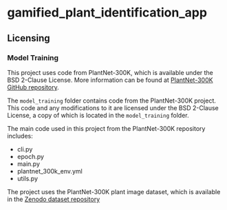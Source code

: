 # gamified_plant_identification_app



## Licensing
### Model Training

This project uses code from PlantNet-300K, which is available under the BSD 2-Clause License. More information can be found at [PlantNet-300K GitHub repository](https://github.com/plantnet/PlantNet-300K).

The `model_training` folder contains code from the PlantNet-300K project. This code and any modifications to it are licensed under the BSD 2-Clause License, a copy of which is located in the `model_training` folder.

The main code used in this project from the PlantNet-300K repository includes:
- cli.py 
- epoch.py
- main.py
- plantnet_300k_env.yml
- utils.py

The project uses the PlantNet-300K plant image dataset, which is available in the [Zenodo dataset repository](https://zenodo.org/records/5645731)

